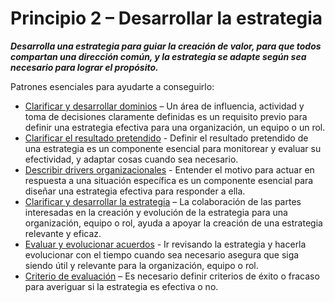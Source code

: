 # Principio 2 – Desarrollar la estrategia


**_Desarrolla una estrategia para guiar la creación de valor, para que todos compartan una dirección común, y la estrategia se adapte según sea necesario para lograr el propósito._**

Patrones esenciales para ayudarte a conseguirlo:

-   [Clarificar y desarrollar dominios](section:clarify-and-develop-domains) – Un área de influencia, actividad y toma de decisiones claramente definidas es un requisito previo para definir una estrategia efectiva para una organización, un equipo o un rol.
-   [Clarificar el resultado pretendido](section:clarify-intended-outcome) - Definir el resultado pretendido de una estrategia es un componente esencial para monitorear y evaluar su efectividad, y adaptar cosas cuando sea necesario.
-   [Describir drivers organizacionales](section:describe-organizational-drivers) - Entender el motivo para actuar en respuesta a una situación específica es un componente esencial para diseñar una estrategia efectiva para responder a ella.
-   [Clarificar y desarrollar la estrategia](section:clarify-and-develop-strategy) – La colaboración de las partes interesadas en la creación y evolución de la estrategia para una organización, equipo o rol, ayuda a apoyar la creación de una estrategia relevante y eficaz.
-   [Evaluar y evolucionar acuerdos](section:evaluate-and-evolve-agreements) - Ir revisando la estrategia y hacerla evolucionar con el tiempo cuando sea necesario asegura que siga siendo útil y relevante para la organización, equipo o rol.
-   [Criterio de evaluación](section:evaluation-criteria) – Es necesario definir criterios de éxito o fracaso para averiguar si la estrategia es efectiva o no.
